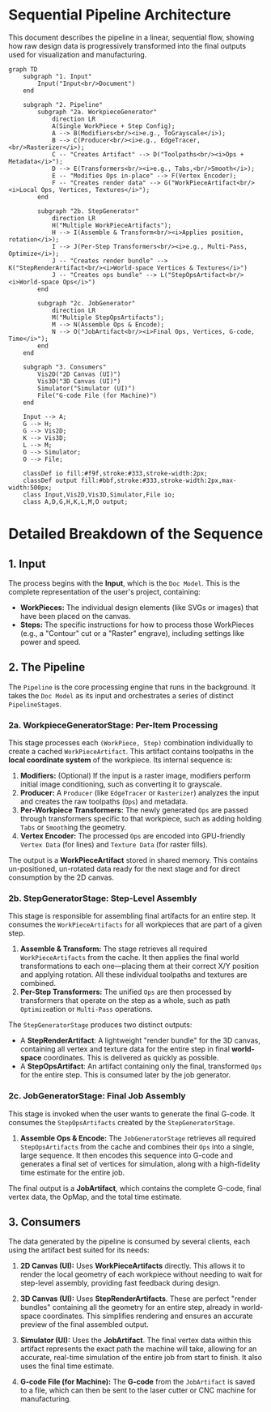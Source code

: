 # **Sequential Pipeline Architecture**

This document describes the pipeline in a linear, sequential flow, showing how
raw design data is progressively transformed into the final outputs used for
visualization and manufacturing.

```mermaid
graph TD
    subgraph "1. Input"
        Input("Input<br/>Document")
    end

    subgraph "2. Pipeline"
        subgraph "2a. WorkpieceGenerator"
            direction LR
            A(Single WorkPiece + Step Config);
            A --> B(Modifiers<br/><i>e.g., ToGrayscale</i>);
            B --> C(Producer<br/><i>e.g., EdgeTracer,<br/>Rasterizer</i>);
            C -- "Creates Artifact" --> D("Toolpaths<br/><i>Ops + Metadata</i>");
            D --> E(Transformers<br/><i>e.g., Tabs,<br/>Smooth</i>);
            E -- "Modifies Ops in-place" --> F(Vertex Encoder);
            F -- "Creates render data" --> G("WorkPieceArtifact<br/><i>Local Ops, Vertices, Textures</i>");
        end

        subgraph "2b. StepGenerator"
            direction LR
            H("Multiple WorkPieceArtifacts");
            H --> I(Assemble & Transform<br/><i>Applies position, rotation</i>);
            I --> J(Per-Step Transformers<br/><i>e.g., Multi-Pass, Optimize</i>);
            J -- "Creates render bundle" --> K("StepRenderArtifact<br/><i>World-space Vertices & Textures</i>")
            J -- "Creates ops bundle" --> L("StepOpsArtifact<br/><i>World-space Ops</i>")
        end

        subgraph "2c. JobGenerator"
            direction LR
            M("Multiple StepOpsArtifacts");
            M --> N(Assemble Ops & Encode);
            N --> O("JobArtifact<br/><i>Final Ops, Vertices, G-code, Time</i>");
        end
    end

    subgraph "3. Consumers"
        Vis2D("2D Canvas (UI)")
        Vis3D("3D Canvas (UI)")
        Simulator("Simulator (UI)")
        File("G-code File (for Machine)")
    end

    Input --> A;
    G --> H;
    G --> Vis2D;
    K --> Vis3D;
    L --> M;
    O --> Simulator;
    O --> File;

    classDef io fill:#f9f,stroke:#333,stroke-width:2px;
    classDef output fill:#bbf,stroke:#333,stroke-width:2px,max-width:500px;
    class Input,Vis2D,Vis3D,Simulator,File io;
    class A,D,G,H,K,L,M,O output;
```

# **Detailed Breakdown of the Sequence**

## **1. Input**

The process begins with the **Input**, which is the `Doc Model`. This is the
complete representation of the user's project, containing:

- **WorkPieces:** The individual design elements (like SVGs or images) that
  have been placed on the canvas.
- **Steps:** The specific instructions for how to process those WorkPieces
  (e.g., a "Contour" cut or a "Raster" engrave), including settings like
  power and speed.

## **2. The Pipeline**

The `Pipeline` is the core processing engine that runs in the background.
It takes the `Doc Model` as its input and orchestrates a series of distinct
`PipelineStage`s.

### **2a. WorkpieceGeneratorStage: Per-Item Processing**

This stage processes each `(WorkPiece, Step)` combination individually to
create a cached `WorkPieceArtifact`. This artifact contains toolpaths in the
**local coordinate system** of the workpiece. Its internal sequence is:

1.  **Modifiers:** (Optional) If the input is a raster image, modifiers
    perform initial image conditioning, such as converting it to grayscale.
2.  **Producer:** A `Producer` (like `EdgeTracer` or `Rasterizer`) analyzes
    the input and creates the raw toolpaths (`Ops`) and metadata.
3.  **Per-Workpiece Transformers:** The newly generated `Ops` are passed
    through transformers specific to that workpiece, such as adding
    holding `Tabs` or `Smooth`ing the geometry.
4.  **Vertex Encoder:** The processed `Ops` are encoded into GPU-friendly
    `Vertex Data` (for lines) and `Texture Data` (for raster fills).

The output is a **WorkPieceArtifact** stored in shared memory. This contains
un-positioned, un-rotated data ready for the next stage and for direct
consumption by the 2D canvas.

### **2b. StepGeneratorStage: Step-Level Assembly**

This stage is responsible for assembling final artifacts for an entire step. It
consumes the `WorkPieceArtifacts` for all workpieces that are part of a given
step.

1.  **Assemble & Transform:** The stage retrieves all required
    `WorkPieceArtifacts` from the cache. It then applies the final world
    transformations to each one—placing them at their correct X/Y position
    and applying rotation. All these individual toolpaths and textures are
    combined.
2.  **Per-Step Transformers:** The unified `Ops` are then processed
    by transformers that operate on the step as a whole, such as path
    `Optimize`ation or `Multi-Pass` operations.

The `StepGeneratorStage` produces two distinct outputs:

- A **StepRenderArtifact**: A lightweight "render bundle" for the 3D canvas,
  containing all vertex and texture data for the entire step in final
  **world-space** coordinates. This is delivered as quickly as possible.
- A **StepOpsArtifact**: An artifact containing only the final, transformed
  `Ops` for the entire step. This is consumed later by the job generator.

### **2c. JobGeneratorStage: Final Job Assembly**

This stage is invoked when the user wants to generate the final G-code. It
consumes the `StepOpsArtifacts` created by the `StepGeneratorStage`.

1.  **Assemble Ops & Encode:** The `JobGeneratorStage` retrieves all required
    `StepOpsArtifacts` from the cache and combines their `Ops` into a single,
    large sequence. It then encodes this sequence into G-code and generates
    a final set of vertices for simulation, along with a high-fidelity
    time estimate for the entire job.

The final output is a **JobArtifact**, which contains the complete G-code,
final vertex data, the OpMap, and the total time estimate.

## **3. Consumers**

The data generated by the pipeline is consumed by several clients, each
using the artifact best suited for its needs:

1.  **2D Canvas (UI):** Uses **WorkPieceArtifacts** directly. This allows it
    to render the local geometry of each workpiece without needing to wait
    for step-level assembly, providing fast feedback during design.

2.  **3D Canvas (UI):** Uses **StepRenderArtifacts**. These are perfect "render
    bundles" containing all the geometry for an entire step, already in
    world-space coordinates. This simplifies rendering and ensures an
    accurate preview of the final assembled output.

3.  **Simulator (UI):** Uses the **JobArtifact**. The final vertex data
    within this artifact represents the exact path the machine will take,
    allowing for an accurate, real-time simulation of the entire job from
    start to finish. It also uses the final time estimate.

4.  **G-code File (for Machine):** The **G-code** from the `JobArtifact`
    is saved to a file, which can then be sent to the laser cutter or CNC
    machine for manufacturing.

